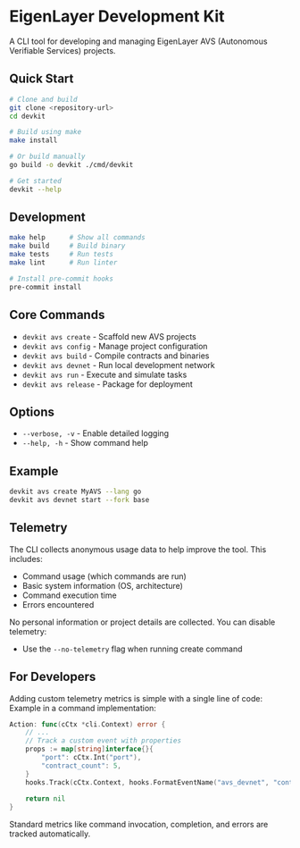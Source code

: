 # EigenLayer Development Kit

A CLI tool for developing and managing EigenLayer AVS (Autonomous Verifiable Services) projects.

## Quick Start

```bash
# Clone and build
git clone <repository-url>
cd devkit

# Build using make
make install

# Or build manually
go build -o devkit ./cmd/devkit

# Get started
devkit --help
```

## Development

```bash
make help      # Show all commands
make build     # Build binary
make tests     # Run tests
make lint      # Run linter

# Install pre-commit hooks
pre-commit install
```

## Core Commands

- `devkit avs create` - Scaffold new AVS projects
- `devkit avs config` - Manage project configuration
- `devkit avs build` - Compile contracts and binaries
- `devkit avs devnet` - Run local development network
- `devkit avs run` - Execute and simulate tasks
- `devkit avs release` - Package for deployment

## Options

- `--verbose, -v` - Enable detailed logging
- `--help, -h` - Show command help

## Example

```bash
devkit avs create MyAVS --lang go
devkit avs devnet start --fork base
```

## Telemetry

The CLI collects anonymous usage data to help improve the tool. This includes:
- Command usage (which commands are run)
- Basic system information (OS, architecture)
- Command execution time
- Errors encountered

No personal information or project details are collected. You can disable telemetry:
- Use the `--no-telemetry` flag when running create command

## For Developers

Adding custom telemetry metrics is simple with a single line of code: 
Example in a command implementation:

```go
Action: func(cCtx *cli.Context) error {
    // ... 
    // Track a custom event with properties
    props := map[string]interface{}{
        "port": cCtx.Int("port"),
        "contract_count": 5,
    }
    hooks.Track(cCtx.Context, hooks.FormatEventName("avs_devnet", "containers_up"), props)
    
    return nil
}
```

Standard metrics like command invocation, completion, and errors are tracked automatically.
